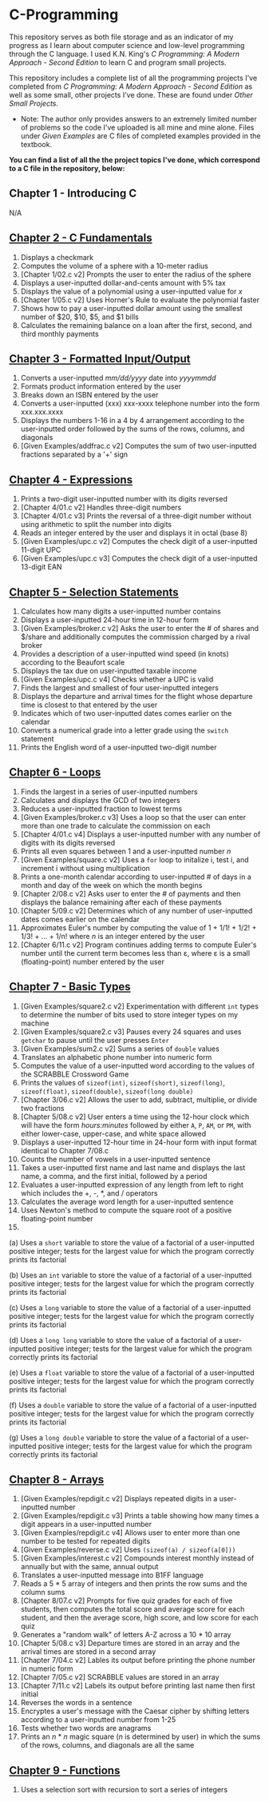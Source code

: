 # C-Programming
This repository serves as both file storage and as an indicator of my progress as I learn about computer science and low-level programming through the C language. I used K.N. King's *C Programming: A Modern Approach - Second Edition* to learn C and program small projects. 

This repository includes a complete list of all the programming projects I've completed from *C Programming: A Modern Approach - Second Edition* as well as some small, other projects I've done. These are found under *Other Small Projects.*

* Note: The author only provides answers to an extremely limited number of problems so the code I've uploaded is all mine and mine alone. Files under *Given Examples* are C files of completed examples provided in the textbook.

**You can find a list of all the the project topics I've done, which correspond to a C file in the repository, below:**

## Chapter 1 - Introducing C
N/A

## [Chapter 2 - C Fundamentals](https://github.com/Eddy-M-K/C-Programming/tree/master/Chapter%202%20Programming%20Projects)
1.  Displays a checkmark
2.  Computes the volume of a sphere with a 10-meter radius
3. \[Chapter 1/02.c v2] Prompts the user to enter the radius of the sphere
4.  Displays a user-inputted dollar-and-cents amount with 5% tax
5.  Displays the value of a polynomial using a user-inputted value for *x*
6. \[Chapter 1/05.c v2] Uses Horner's Rule to evaluate the polynomial faster
7.  Shows how to pay a user-inputted dollar amount using the smallest number of $20, $10, $5, and $1 bills
8.  Calculates the remaining balance on a loan after the first, second, and third monthly payments

## [Chapter 3 - Formatted Input/Output](https://github.com/Eddy-M-K/C-Programming/tree/master/Chapter%203%20Programming%20Projects)
1.  Converts a user-inputted *mm/dd/yyyy* date into *yyyymmdd*
2.  Formats product information entered by the user
3.  Breaks down an ISBN entered by the user
4.  Converts a user-inputted (xxx) xxx-xxxx telephone number into the form xxx.xxx.xxxx
5.  Displays the numbers 1-16 in a 4 by 4 arrangement according to the user-inputted order followed by the sums of the rows, columns, and diagonals
6. \[Given Examples/addfrac.c v2] Computes the sum of two user-inputted fractions separated by a '+' sign

## [Chapter 4 - Expressions](https://github.com/Eddy-M-K/C-Programming/tree/master/Chapter%204%20Programming%20Projects)
1.  Prints a two-digit user-inputted number with its digits reversed
2.  \[Chapter 4/01.c v2] Handles three-digit numbers
3.  \[Chapter 4/01.c v3] Prints the reversal of a three-digit number without using arithmetic to split the number into digits
4.  Reads an integer entered by the user and displays it in octal (base 8)
5.  \[Given Examples/upc.c v2] Computes the check digit of a user-inputted 11-digit UPC 
6.  \[Given Examples/upc.c v3] Computes the check digit of a user-inputted 13-digit EAN

## [Chapter 5 - Selection Statements](https://github.com/Eddy-M-K/C-Programming/tree/master/Chapter%205%20Programming%20Projects)
1.  Calculates how many digits a user-inputted number contains
2.  Displays a user-inputted 24-hour time in 12-hour form
3. \[Given Examples/broker.c v2] Asks the user to enter the # of shares and $/share and additionally computes the commission charged by a rival broker 
4.  Provides a description of a user-inputted wind speed (in knots) according to the Beaufort scale
5.  Displays the tax due on user-inputted taxable income
6. \[Given Examples/upc.c v4] Checks whether a UPC is valid
7.  Finds the largest and smallest of four user-inputted integers
8.  Displays the departure and arrival times for the flight whose departure time is closest to that entered by the user
9.  Indicates which of two user-inputted dates comes earlier on the calendar
10. Converts a numerical grade into a letter grade using the ```switch``` statement
11. Prints the English word of a user-inputted two-digit number

## [Chapter 6 - Loops](https://github.com/Eddy-M-K/C-Programming/tree/master/Chapter%206%20Programming%20Projects)
1.  Finds the largest in a series of user-inputted numbers
2.  Calculates and displays the GCD of two integers
3.  Reduces a user-inputted fraction to lowest terms
4. \[Given Examples/broker.c v3] Uses a loop so that the user can enter more than one trade to calculate the commission on each
5. \[Chapter 4/01.c v4] Displays a user-inputted number with any number of digits with its digits reversed
6.  Prints all even squares between 1 and a user-inputted number *n*
7. \[Given Examples/square.c v2] Uses a ```for``` loop to initalize i, test i, and increment i without using multiplication
8.  Prints a one-month calendar according to user-inputted # of days in a month and day of the week on which the month begins
9. \[Chapter 2/08.c v2] Asks user to enter the # of payments and then displays the balance remaining after each of these payments
10. \[Chapter 5/09.c v2] Determines which of any number of user-inputted dates comes earlier on the calendar
11. Approximates Euler's number by computing the value of 1 + 1/1! + 1/2! + 1/3! + ... + 1/n! where *n* is an integer entered by the user
12. \[Chapter 6/11.c v2] Program continues adding terms to compute Euler's number until the current term becomes less than ε, where ε is a small (floating-point) number entered by the user

## [Chapter 7 - Basic Types](https://github.com/Eddy-M-K/C-Programming/tree/master/Chapter%207%20Programming%20Projects)
1. \[Given Examples/square2.c v2] Experimentation with different ```int``` types to determine the number of bits used to store integer types on my machine
2. \[Given Examples/square2.c v3] Pauses every 24 squares and uses ```getchar``` to pause until the user presses ```Enter```
3. \[Given Examples/sum2.c v2] Sums a series of ```double``` values
4.  Translates an alphabetic phone number into numeric form
5.  Computes the value of a user-inputted word according to the values of the SCRABBLE Crossword Game
6.  Prints the values of ```sizeof(int)```, ```sizeof(short)```, ```sizeof(long)```, ```sizeof(float)```, ```sizeof(double)```, ```sizeof(long double)```
7. \[Chapter 3/06.c v2] Allows the user to add, subtract, multiplie, or divide two fractions
8. \[Chapter 5/08.c v2] User enters a time using the 12-hour clock which will have the form *hours:minutes* followed by either ```A```, ```P```, ```AM```, or ```PM```, with      either lower-case, upper-case, and white space allowed
9.  Displays a user-inputted 12-hour time in 24-hour form with input format identical to Chapter 7/08.c
10. Counts the number of vowels in a user-inputted sentence
11. Takes a user-inputted first name and last name and displays the last name, a comma, and the first initial, followed by a period
12. Evaluates a user-inputted expression of any length from left to right which includes the +, -, \*, and / operators
13. Calculates the average word length for a user-inputted sentence
14. Uses Newton's method to compute the square root of a positive floating-point number
15. 
  (a) Uses a ```short``` variable to store the value of a factorial of a user-inputted positive integer; tests for the largest value for which the program correctly prints its    factorial
  
  (b) Uses an ```int``` variable to store the value of a factorial of a user-inputted positive integer; tests for the largest value for which the program correctly prints its    factorial
  
  (c) Uses a ```long``` variable to store the value of a factorial of a user-inputted positive integer; tests for the largest value for which the program correctly prints its    factorial
  
  (d) Uses a ```long long``` variable to store the value of a factorial of a user-inputted positive integer; tests for the largest value for which the program correctly prints its factorial
  
  (e) Uses a ```float``` variable to store the value of a factorial of a user-inputted positive integer; tests for the largest value for which the program correctly prints its    factorial
  
  (f) Uses a ```double``` variable to store the value of a factorial of a user-inputted positive integer; tests for the largest value for which the program correctly prints its factorial 
  
  (g) Uses a ```long double``` variable to store the value of a factorial of a user-inputted positive integer; tests for the largest value for which the program correctly prints its factorial 
    
## [Chapter 8 - Arrays](https://github.com/Eddy-M-K/C-Programming/tree/master/Chapter%208%20Programming%20Projects)
1. \[Given Examples/repdigit.c v2] Displays repeated digits in a user-inputted number
2. \[Given Examples/repdigit.c v3] Prints a table showing how many times a digit appears in a user-inputted number
3. \[Given Examples/repdigit.c v4] Allows user to enter more than one number to be tested for repeated digits 
4. \[Given Examples/reverse.c v2] Uses ```(sizeof(a) / sizeof(a[0]))``` 
5. \[Given Examples/interest.c v2] Compounds interest monthly instead of annually but with the same, annual output
6.  Translates a user-inputted message into B1FF language
7.  Reads a 5 * 5 array of integers and then prints the row sums and the column sums
8. \[Chapter 8/07.c v2] Prompts for five quiz grades for each of five students, then computes the total score and average score for each student, and then the average score, high score, and low score for each quiz
9.  Generates a "random walk" of letters A-Z across a 10 * 10 array
10. \[Chapter 5/08.c v3] Departure times are stored in an array and the arrival times are stored in a second array
11. \[Chapter 7/04.c v2] Lables its output before printing the phone number in numeric form
12. \[Chapter 7/05.c v2] SCRABBLE values are stored in an array
13. \[Chapter 7/11.c v2] Labels its output before printing last name then first initial
14. Reverses the words in a sentence
15. Encryptes a user's message with the Caesar cipher by shifting letters according to a user-inputted number from 1-25
16. Tests whether two words are anagrams
17. Prints an *n* * *n* magic square (*n* is determined by user) in which the sums of the rows, columns, and diagonals are all the same 

## [Chapter 9 - Functions](https://github.com/Eddy-M-K/C-Programming/tree/master/Chapter%209%20Programming%20Projects)
1. Uses a selection sort with recursion to sort a series of integers
